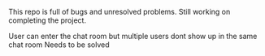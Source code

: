 This repo is full of bugs and unresolved problems.
Still working on completing the project.

User can enter the chat room but multiple users dont show up in the same chat room
Needs to be solved
